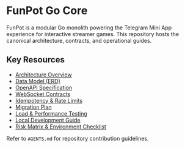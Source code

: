 # FunPot Go Core

FunPot is a modular Go monolith powering the Telegram Mini App experience for interactive streamer games. This repository hosts the canonical architecture, contracts, and operational guides.

## Key Resources
- [Architecture Overview](docs/architecture.md)
- [Data Model (ERD)](docs/erd.md)
- [OpenAPI Specification](docs/openapi.yaml)
- [WebSocket Contracts](docs/ws_messages.md)
- [Idempotency & Rate Limits](docs/idempotency_rate_limits.md)
- [Migration Plan](docs/migrations_plan.md)
- [Load & Performance Testing](docs/load_testing.md)
- [Local Development Guide](docs/local_setup.md)
- [Risk Matrix & Environment Checklist](docs/risk_matrix_and_checklist.md)

Refer to `AGENTS.md` for repository contribution guidelines.

